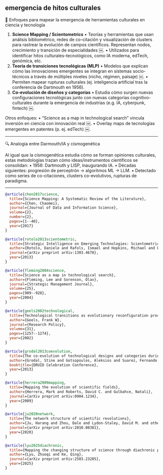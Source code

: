 ##  emergencia de hitos culturales

🧭 Enfoques para mapear la emergencia de herramientas culturales en ciencia y tecnología

1.	**Science Mapping / Scientometrics**
•	Teorías y herramientas que usan análisis bibliométrico, redes de co-citación y visualización de clusters para rastrear la evolución de campos científicos. Representan nodos, crecimiento y transición de especialidades  ￼.
•	Utilizados para identificar hitos culturales-tecnológicos, como IA moderna, edTech, genómica, etc.
2.	**Teoría de transiciones tecnológicas (MLP)**
•	Modelos que explican cómo las innovaciones emergentes se integran en sistemas socio-técnicos a través de múltiples niveles (nicho, régimen, paisaje)  ￼.
•	Permiten mapear rupturas culturales (ej. inteligencia artificial tras la conferencia de Dartmouth en 1956).
3.	**Co-evolución de diseños y categorías**
•	Estudia cómo surgen nuevas configuraciones tecnológicas junto con nuevas categorías cognitivo-culturales durante la emergencia de industrias (e.g. IA, cyberpunk, fintech)  ￼.

Otros enfoques:
	•	“Science as a map in technological search” vincula inversión en ciencia con innovación real  ￼.
	•	Overlay maps de tecnologías emergentes en patentes (p. ej. edTech)  ￼.

---

🔍 Analogía entre Darmouth/IA y cismogenética

Al igual que la cismogenética estudia cómo se forman opiniones culturales, estas metodologías trazan cómo ideas/instrumentos científicos se consolidan:
	•	1956: Dartmouth y LISP, inaugurando IA.
	•	Décadas siguientes: progresión de perceptrón → algoritmos ML → LLM.
	•	Detectado como series de co-citaciones, clusters co-evolutivos, rupturas de paradigma.

---



```bibtex
@article{chen2017science,
  title={Science Mapping: A Systematic Review of the Literature},
  author={Chen, Chaomei},
  journal={Journal of Data and Information Science},
  volume={2},
  number={2},
  pages={1--40},
  year={2017}
}

@article{rotolo2013scientometric,
  title={Strategic Intelligence on Emerging Technologies: Scientometric Overlay Mapping},
  author={Rotolo, Daniele and Rafols, Ismael and Hopkins, Michael and Leydesdorff, Loet},
  journal={arXiv preprint arXiv:1303.4678},
  year={2013}
}

@article{fleming2004science,
  title={Science as a map in technological search},
  author={Fleming, Lee and Sorenson, Olav},
  journal={Strategic Management Journal},
  volume={25},
  pages={909--928},
  year={2004}
}

@article{geels2002technological,
  title={Technological transitions as evolutionary reconfiguration processes: A multi‐level perspective},
  author={Geels, Frank W},
  journal={Research Policy},
  volume={31},
  pages={1257--1274},
  year={2002}
}

@article{grodal2013coevolution,
  title={The co-evolution of technological designs and categories during industry emergence},
  author={Grodal, Stine and Gotsopoulos, Aleksios and Suarez, Fernando F},
  booktitle={DRUID Celebration Conference},
  year={2013}
}

@article{herrera2009mapping,
  title={Mapping the evolution of scientific fields},
  author={Herrera, Mark and Roberts, David C. and Gulbahce, Natali},
  journal={arXiv preprint arXiv:0904.1234},
  year={2009}
}

@article{ju2020network,
  title={The network structure of scientific revolutions},
  author={Ju, Harang and Zhou, Dale and Lydon‐Staley, David M. and others},
  journal={arXiv preprint arXiv:2010.08381},
  year={2020}
}

@article{lyu2025diachronic,
  title={Mapping the changing structure of science through diachronic periodical embeddings},
  author={Lyu, Zhuoqi and Ke, Qing},
  journal={arXiv preprint arXiv:2503.23285},
  year={2025}
}
```



